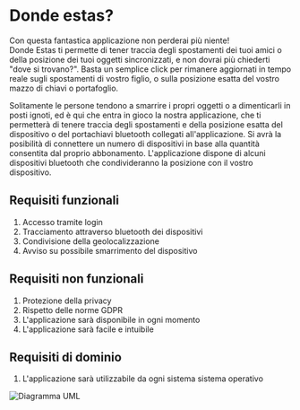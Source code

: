 # Donde estas?
Con questa fantastica applicazione non perderai più niente! <br>
Donde Estas ti permette di tener traccia degli spostamenti dei tuoi amici o della posizione dei tuoi oggetti sincronizzati, e non dovrai più chiederti "dove si trovano?". Basta un semplice click per rimanere aggiornati in tempo reale sugli spostamenti di vostro figlio, o sulla posizione esatta del vostro mazzo di chiavi o portafoglio. 

Solitamente le persone tendono a smarrire i propri oggetti o a dimenticarli in posti ignoti, ed è qui che entra in gioco la nostra applicazione, che ti permetterà di tenere traccia degli spostamenti e della posizione esatta del dispositivo o del portachiavi bluetooth collegati all'applicazione.
Si avrà la posibilità di connettere un numero di dispositivi in base alla quantità consentita dal proprio abbonamento.
L'applicazione dispone di alcuni dispositivi bluetooth che condivideranno la posizione con il vostro dispositivo.

## Requisiti funzionali
1. Accesso tramite login
2. Tracciamento attraverso bluetooth dei dispositivi
3. Condivisione della geolocalizzazione
4. Avviso su possibile smarrimento del dispositivo

## Requisiti non funzionali
1. Protezione della privacy
2. Rispetto delle norme GDPR
3. L'applicazione sarà disponibile in ogni momento
4. L'applicazione sarà facile e intuibile 

## Requisiti di dominio
1. L'applicazione sarà utilizzabile da ogni sistema sistema operativo


![Diagramma UML](https://yuml.me/diagram/scruffy/usecase/[Amministratore]%5E[Utente],%20[Utente]-(Iscriviti),%20[Utente]-(Abbonati),%20[Utente]-(Connetti%20i%20dispositivi),%20[Utente]-(Ricerca%20gli%20oggetti),%20(Connetti%20i%20dispositivi)-(Ricerca%20gli%20oggetti),%20[Utente]-(Registrazione%20luoghi),%20(Registrazione%20luoghi)%3C(Notifica%20di%20Smarrimento))
